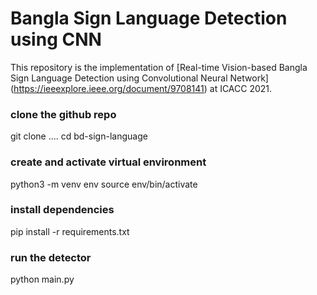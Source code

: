# Bangla Sign Language Detection using CNN

This repository is the implementation of [Real-time Vision-based Bangla Sign Language Detection using Convolutional Neural Network] (https://ieeexplore.ieee.org/document/9708141) at ICACC 2021.   

### clone the github repo
git clone ....
cd bd-sign-language

### create and activate virtual environment

python3 -m venv env
source env/bin/activate

### install dependencies
pip install -r requirements.txt

### run the detector

python main.py
